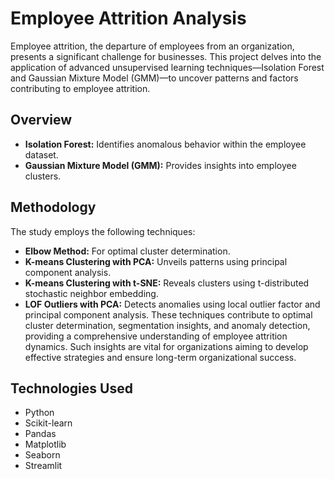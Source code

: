 # Employee Attrition Analysis
Employee attrition, the departure of employees from an organization, presents a significant challenge for businesses. This project delves into the application of advanced unsupervised learning techniques—Isolation Forest and Gaussian Mixture Model (GMM)—to uncover patterns and factors contributing to employee attrition.

## Overview
- **Isolation Forest:** Identifies anomalous behavior within the employee dataset.
- **Gaussian Mixture Model (GMM):** Provides insights into employee clusters.

## Methodology
The study employs the following techniques:

- **Elbow Method:** For optimal cluster determination.
- **K-means Clustering with PCA:** Unveils patterns using principal component analysis.
- **K-means Clustering with t-SNE:** Reveals clusters using t-distributed stochastic neighbor embedding.
- **LOF Outliers with PCA:** Detects anomalies using local outlier factor and principal component analysis.
These techniques contribute to optimal cluster determination, segmentation insights, and anomaly detection, providing a comprehensive understanding of employee attrition dynamics. Such insights are vital for organizations aiming to develop effective strategies and ensure long-term organizational success.

## Technologies Used
- Python
- Scikit-learn
- Pandas
- Matplotlib
- Seaborn
- Streamlit



